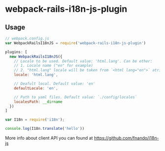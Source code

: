 # webpack-rails-i18n-js-plugin

## Usage
```js
// webpack.config.js
var WebpackRailsI18nJS = require('webpack-rails-i18n-js-plugin')

plugins: [
  new WebpackRailsI18nJS({
    // Locale to be used. Default value: 'html.lang'. Can be ether:
    // 1. Locale name ("en" for example)
    // 2. "html.lang" locale will be taken from `<html lang="en">` atribute
    locale: 'html.lang',

    // Deafult local. Default value: 'en'
    defaultLocale: 'en',

    // Path to yaml files. Default value: `./config/locales`
    localesPath: __dirname
  })
]
```


```js
var I18n = require('i18n');

console.log(I18n.translate('hello'))
```

More info about client API you can found at https://github.com/fnando/i18n-js
